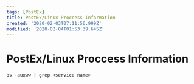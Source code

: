```yaml
---
tags: [PostEx]
title: PostEx/Linux Proccess Information
created: '2020-02-03T07:11:56.999Z'
modified: '2020-02-04T01:53:39.645Z'
---
```


# PostEx/Linux Proccess Information
```
ps -auxww | grep <service name>
```
